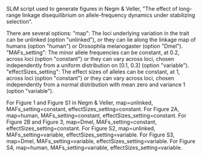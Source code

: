 SLiM script used to generate figures in Negm & Veller, "The effect of long-range linkage disequilibrium on allele-frequency dynamics under stabilizing selection".

There are several options:
"map": The loci underlying variation in the trait can be unlinked (option "unlinked"), or they can lie along the linkage map of humans (option "human") or Drosophila melanogaster (option "Dmel").
"MAFs_setting": The minor allele frequencies can be constant, at 0.2, across loci (option "constant") or they can vary across loci, chosen independently from a uniform distribution on [0.1, 0.3] (option "variable").
"effectSizes_setting": The effect sizes of alleles can be constant, at 1, across loci (option "constant") or they can vary across loci, chosen independently from a normal distribution with mean zero and variance 1 (option "variable").

For Figure 1 and Figure S1 in Negm & Veller, map=unlinked, MAFs_setting=constant, effectSizes_setting=constant.
For Figure 2A, map=human, MAFs_setting=constant, effectSizes_setting=constant.
For Figure 2B and Figure 3, map=Dmel, MAFs_setting=constant, effectSizes_setting=constant.
For Figure S2, map=unlinked, MAFs_setting=variable, effectSizes_setting=variable.
For Figure S3, map=Dmel, MAFs_setting=variable, effectSizes_setting=variable.
For Figure S4, map=human, MAFs_setting=variable, effectSizes_setting=variable.

